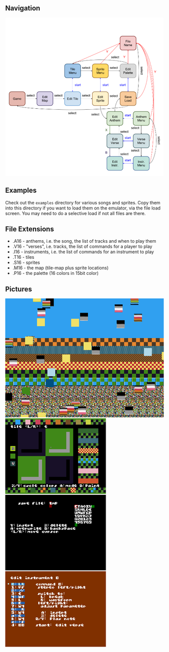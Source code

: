 ## Navigation 

![Screenshot](https://raw.githubusercontent.com/lowagner/bitbox-modes/master/palette16tile/Navigation.png)

## Examples

Check out the `examples` directory for various songs and sprites.
Copy them into this directory if you want to load them on the emulator,
via the file load screen.  You may need to do a selective load if not all files are there.

## File Extensions

* .A16 - anthems, i.e. the song, the list of tracks and when to play them
* .V16 - "verses", i.e. tracks, the list of commands for a player to play
* .I16 - instruments, i.e. the list of commands for an instrument to play
* .T16 - tiles
* .S16 - sprites
* .M16 - the map (tile-map plus sprite locations)
* .P16 - the palette (16 colors in 15bit color)

## Pictures

![Screenshot](https://raw.githubusercontent.com/lowagner/bitbox-modes/master/palette16tile/palette16tile.png)
![Screenshot](https://raw.githubusercontent.com/lowagner/bitbox-modes/master/palette16tile/palette16tile-editing.png)
![Screenshot](https://raw.githubusercontent.com/lowagner/bitbox-modes/master/palette16tile/palette16tile-save.png)
![Screenshot](https://raw.githubusercontent.com/lowagner/bitbox-modes/master/palette16tile/palette16tile-instruments.png)

